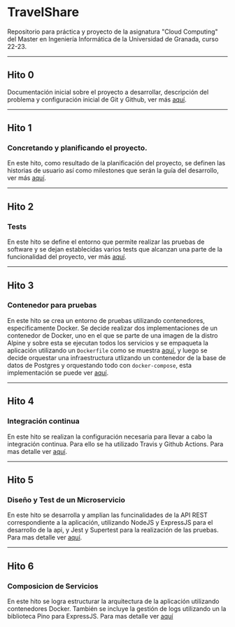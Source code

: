 # TravelShare

Repositorio para práctica y proyecto de la asignatura "Cloud Computing" del Master en Ingeniería Informática de la Universidad de Granada, curso 22-23.

---

## Hito 0

Documentación inicial sobre el proyecto a desarrollar, descripción del problema y configuración inicial de Git y Github, ver más [aquí](https://github.com/rccarmenaty/TravelShare/tree/hito0).

---

## Hito 1

### Concretando y planificando el proyecto.

En este hito, como resultado de la planificación del proyecto, se definen las historias de usuario así como milestones que serán la guía del desarrollo, ver más [aquí](https://github.com/rccarmenaty/TravelShare/tree/hito1).

---

## Hito 2

### Tests

En este hito se define el entorno que permite realizar las pruebas de software y se dejan establecidas varios tests que alcanzan una parte de la funcionalidad del proyecto, ver más [aquí](https://github.com/rccarmenaty/TravelShare/tree/hito2).

---

## Hito 3

### Contenedor para pruebas

En este hito se crea un entorno de pruebas utilizando contenedores, especificamente Docker. Se decide realizar dos implementaciones de un contenedor de Docker, uno en el que se parte de una imagen de la distro Alpine y sobre esta se ejecutan todos los servicios y se empaqueta la aplicación utilizando un `Dockerfile` como se muestra [aquí](https://github.com/rccarmenaty/TravelShare/tree/hito3), y luego se decide orquestar una infraestructura utlizando un contenedor de la base de datos de Postgres y orquestando todo con `docker-compose`, esta implementación se puede ver [aquí](https://github.com/rccarmenaty/TravelShare/tree/hito3.1).

---

## Hito 4

### Integración continua

En este hito se realizan la configuración necesaria para llevar a cabo la integración continua. Para ello se ha utilizado Travis y Github Actions.
Para mas detalle ver [aquí](https://github.com/rccarmenaty/TravelShare/tree/hito4).

---

## Hito 5

### Diseño y Test de un Microservicio

En este hito se desarrolla y amplían las funcinalidades de la API REST correspondiente a la aplicación, utilizando NodeJS y ExpressJS para el desarrollo de la api, y Jest y Supertest para la realización de las pruebas.
Para mas detalle ver [aquí](https://github.com/rccarmenaty/TravelShare/tree/hito5).

---

## Hito 6

### Composicion de Servicios

En este hito se logra estructurar la arquitectura de la aplicación utilizando contenedores Docker. También se incluye la gestión de logs utilizando un la biblioteca Pino para ExpressJS. Para mas detalle ver [aquí](https://github.com/rccarmenaty/TravelShare/tree/hito6)
